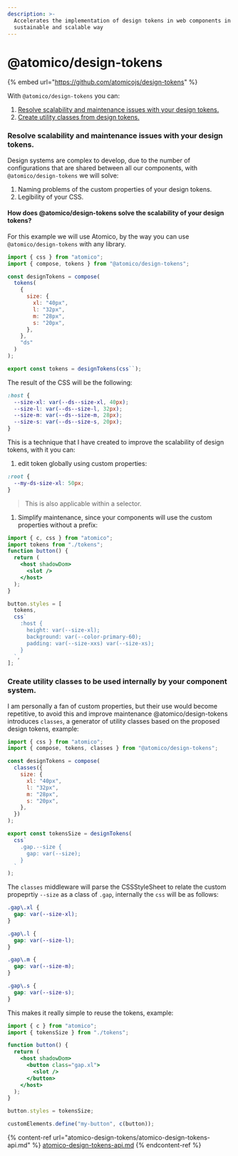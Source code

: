 ```yaml
---
description: >-
  Accelerates the implementation of design tokens in web components in a
  sustainable and scalable way
---
```


# @atomico/design-tokens

{% embed url="https://github.com/atomicojs/design-tokens" %}

With `@atomico/design-tokens` you can:

1. [Resolve scalability and maintenance issues with your design tokens.](atomico-design-tokens.md#resolve-scalability-and-maintenance-issues-with-your-design-tokens.)
2. [Create utility classes from design tokens.](atomico-design-tokens.md#create-utility-classes-to-be-used-internally-by-your-component-system.)

### Resolve scalability and maintenance issues with your design tokens.

Design systems are complex to develop, due to the number of configurations that are shared between all our components, with `@atomico/design-tokens` we will solve:

1. Naming problems of the custom properties of your design tokens.
2. Legibility of your CSS.

#### How does @atomico/design-tokens solve the scalability of your design tokens?

For this example we will use Atomico, by the way you can use `@atomico/design-tokens` with any library.

```javascript
import { css } from "atomico";
import { compose, tokens } from "@atomico/design-tokens";

const designTokens = compose(
  tokens(
    {
      size: {
        xl: "40px",
        l: "32px",
        m: "28px",
        s: "20px",
      },
    },
    "ds"
  )
);

export const tokens = designTokens(css``);
```

The result of the CSS will be the following:

```css
:host {
  --size-xl: var(--ds--size-xl, 40px);
  --size-l: var(--ds--size-l, 32px);
  --size-m: var(--ds--size-m, 28px);
  --size-s: var(--ds--size-s, 20px);
}
```

This is a technique that I have created to improve the scalability of design tokens, with it you can:

1. edit token globally using custom properties:

```css
:root {
  --my-ds-size-xl: 50px;
}
```

> This is also applicable within a selector.

1. Simplify maintenance, since your components will use the custom properties without a prefix:

```jsx
import { c, css } from "atomico";
import tokens from "./tokens";
function button() {
  return (
    <host shadowDom>
      <slot />
    </host>
  );
}

button.styles = [
  tokens,
  css`
    :host {
      height: var(--size-xl);
      background: var(--color-primary-60);
      padding: var(--size-xxs) var(--size-xs);
    }
  `,
];
```

### Create utility classes to be used internally by your component system.

I am personally a fan of custom properties, but their use would become repetitive, to avoid this and improve maintenance @atomico/design-tokens introduces `classes`, a generator of utility classes based on the proposed design tokens, example:

```javascript
import { css } from "atomico";
import { compose, tokens, classes } from "@atomico/design-tokens";

const designTokens = compose(
  classes({
    size: {
      xl: "40px",
      l: "32px",
      m: "28px",
      s: "20px",
    },
  })
);

export const tokensSize = designTokens(
  css`
    .gap.--size {
      gap: var(--size);
    }
  `
);
```

The `classes` middleware will parse the CSSStyleSheet to relate the custom propeprtiy `--size` as a class of `.gap`, internally the `css` will be as follows:

```css
.gap\.xl {
  gap: var(--size-xl);
}

.gap\.l {
  gap: var(--size-l);
}

.gap\.m {
  gap: var(--size-m);
}

.gap\.s {
  gap: var(--size-s);
}
```

This makes it really simple to reuse the tokens, example:

```jsx
import { c } from "atomico";
import { tokensSize } from "./tokens";

function button() {
  return (
    <host shadowDom>
      <button class="gap.xl">
        <slot />
      </button>
    </host>
  );
}

button.styles = tokensSize;

customElements.define("my-button", c(button));
```

{% content-ref url="atomico-design-tokens/atomico-design-tokens-api.md" %}
[atomico-design-tokens-api.md](atomico-design-tokens/atomico-design-tokens-api.md)
{% endcontent-ref %}
